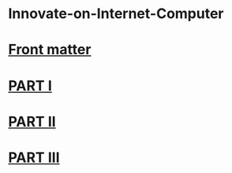 # Innovate-on-Internet-Computer

# [Front matter](https://github.com/SciEcon/Innovate-on-Internet-Computer/tree/main/FrontMatter) 
# [PART I](https://github.com/SciEcon/Innovate-on-Internet-Computer/tree/main/Part%20I)
# [PART II](https://github.com/SciEcon/Innovate-on-Internet-Computer/tree/main/Part%20II)
# [PART III](https://github.com/SciEcon/Innovate-on-Internet-Computer/tree/main/Part%20III)
